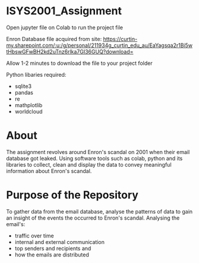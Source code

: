 # ISYS2001_Assignment

Open jupyter file on Colab to run the project file 

Enron Database file acquired from site:
https://curtin-my.sharepoint.com/:u:/g/personal/211934g_curtin_edu_au/EaYagsqa2r1Bi5wtHbswGFwBH2kd2uTnz6rlka7GI36GUQ?download=

Allow 1-2 minutes to download the file to your project folder

Python libaries required:
- sqlite3
- pandas
- re
- mathplotlib
- worldcloud

# About

The assignment revolves around Enron's scandal on 2001 when their email database got leaked.
Using software tools such as colab, python and its libraries to collect, clean and display the data to convey meaningful information about Enron's scandal.


# Purpose of the Repository
To gather data from the email database, analyse the patterns of data to gain an insight of the events the occurred to Enron's scandal. 
Analysing the email's:
- traffic over time
- internal and external communication
- top senders and recipients and 
- how the emails are distributed 

